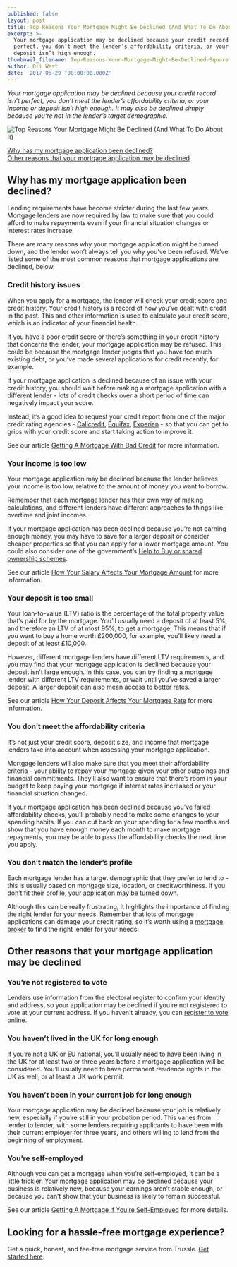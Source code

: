 ```yaml
---
published: false
layout: post
title: Top Reasons Your Mortgage Might Be Declined (And What To Do About It)
excerpt: >-
  Your mortgage application may be declined because your credit record isn’t
  perfect, you don’t meet the lender’s affordability criteria, or your income or
  deposit isn’t high enough.  
thumbnail_filename: Top-Reasons-Your-Mortgage-Might-Be-Declined-Square.jpg
author: Oli West
date: '2017-06-29 T00:00:00.000Z'
---
```

_Your mortgage application may be declined because your credit record isn’t perfect, you don’t meet the lender’s affordability criteria, or your income or deposit isn’t high enough. It may also be declined simply because you’re not in the lender’s target demographic._

![Top Reasons Your Mortgage Might Be Declined (And What To Do About It)]({{site.baseurl}}/posts/post_images/Top-Reasons-Your-Mortgage-Might-Be-Declined.jpg)

[Why has my mortgage application been declined?](#why-has-my-mortgage-application-been-declined)    
[Other reasons that your mortgage application may be declined](#other-reasons-that-your-mortgage-application-may-be-declined)  
 
## Why has my mortgage application been declined?
Lending requirements have become stricter during the last few years. Mortgage lenders are now required by law to make sure that you could afford to make repayments even if your financial situation changes or interest rates increase.

There are many reasons why your mortgage application might be turned down, and the lender won’t always tell you why you’ve been refused. We’ve listed some of the most common reasons that mortgage applications are declined, below.

### Credit history issues
When you apply for a mortgage, the lender will check your credit score and credit history. Your credit history is a record of how you’ve dealt with credit in the past. This and other information is used to calculate your credit score, which is an indicator of your financial health.

If you have a poor credit score or there’s something in your credit history that concerns the lender, your mortgage application may be refused. This could be because the mortgage lender judges that you have too much existing debt, or you’ve made several applications for credit recently, for example. 

If your mortgage application is declined because of an issue with your credit history, you should wait before making a mortgage application with a different lender - lots of credit checks over a short period of time can negatively impact your score.

Instead, it’s a good idea to request your credit report from one of the major credit rating agencies - [Callcredit](http://www.callcredit.co.uk/), [Equifax](https://www.equifax.co.uk/), [Experian](http://www.experian.co.uk/) - so that you can get to grips with your credit score and start taking action to improve it.

See our article [Getting A Mortgage With Bad Credit](https://trussle.com/blog/getting-a-mortgage-with-bad-credit) for more information.

### Your income is too low 
Your mortgage application may be declined because the lender believes your income is too low, relative to the amount of money you want to borrow. 

Remember that each mortgage lender has their own way of making calculations, and different lenders have different approaches to things like overtime and joint incomes. 

If your mortgage application has been declined because you’re not earning enough money, you may have to save for a larger deposit or consider cheaper properties so that you can apply for a lower mortgage amount. You could also consider one of the government’s [Help to Buy or shared ownership schemes](https://www.gov.uk/affordable-home-ownership-schemes). 

See our article [How Your Salary Affects Your Mortgage Amount](https://trussle.com/blog/how-salary-affects-mortgage) for more information.

### Your deposit is too small 
Your loan-to-value (LTV) ratio is the percentage of the total property value that’s paid for by the mortgage. You’ll usually need a deposit of at least 5%, and therefore an LTV of at most 95%, to get a mortgage. This means that if you want to buy a home worth £200,000, for example, you’ll likely need a deposit of at least £10,000.

However, different mortgage lenders have different LTV requirements, and you may find that your mortgage application is declined because your deposit isn’t large enough. In this case, you can try finding a mortgage lender with different LTV requirements, or wait until you’ve saved a larger deposit. A larger deposit can also mean access to better rates. 

See our article [How Your Deposit Affects Your Mortgage Rate](https://trussle.com/blog/how-your-deposit-affects-your-mortgage-rate) for more information.

### You don’t meet the affordability criteria 
It’s not just your credit score, deposit size, and income that mortgage lenders take into account when assessing your mortgage application.

Mortgage lenders will also make sure that you meet their affordability criteria - your ability to repay your mortgage given your other outgoings and financial commitments. They’ll also want to ensure that there’s room in your budget to keep paying your mortgage if interest rates increased or your financial situation changed.

If your mortgage application has been declined because you’ve failed affordability checks, you’ll probably need to make some changes to your spending habits. If you can cut back on your spending for a few months and show that you have enough money each month to make mortgage repayments, you may be able to pass the affordability checks the next time you apply.

### You don’t match the lender’s profile 
Each mortgage lender has a target demographic that they prefer to lend to - this is usually based on mortgage size, location, or creditworthiness. If you don’t fit their profile, your application may be turned down.

Although this can be really frustrating, it highlights the importance of finding the right lender for your needs. Remember that lots of mortgage applications can damage your credit rating, so it’s worth using a [mortgage broker](https://trussle.com/?utm_source=blog&utm_medium=get-started-cta&utm_campaign=170503) to find the right lender for your needs.

## Other reasons that your mortgage application may be declined

### You’re not registered to vote
Lenders use information from the electoral register to confirm your identity and address, so your application may be declined if you’re not registered to vote at your current address. If you haven’t already, you can [register to vote online](https://www.gov.uk/register-to-vote).

### You haven’t lived in the UK for long enough
If you’re not a UK or EU national, you’ll usually need to have been living in the UK for at least two or three years before a mortgage application will be considered. You’ll usually need to have permanent residence rights in the UK as well, or at least a UK work permit.

### You haven’t been in your current job for long enough
Your mortgage application may be declined because your job is relatively new, especially if you’re still in your probation period. This varies from lender to lender, with some lenders requiring applicants to have been with their current employer for three years, and others willing to lend from the beginning of employment.

### You’re self-employed
Although you can get a mortgage when you’re self-employed, it can be a little trickier. Your mortgage application may be declined because your business is relatively new, because your earnings aren’t stable enough, or because you can’t show that your business is likely to remain successful.

See our article [Getting A Mortgage If You’re Self-Employed](https://trussle.com/blog/getting-a-mortgage-self-employed) for more details.

## Looking for a hassle-free mortgage experience?
Get a quick, honest, and fee-free mortgage service from Trussle. [Get started here](https://trussle.com/?utm_source=blog&utm_medium=get-started-cta&utm_campaign=170503).